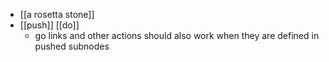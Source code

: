 - [[a rosetta stone]]
- [[push]] [[do]]
	- go links and other actions should also work when they are defined in pushed subnodes
